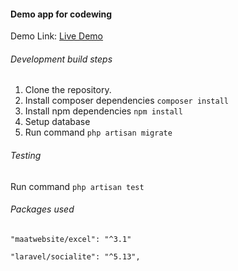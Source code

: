 #### Demo app for codewing
Demo Link: [Live Demo](https://demo.bishalkhatri.com.np/) 

###### Development build steps
1.  Clone the repository.
2.  Install composer dependencies `composer install`
3.  Install npm dependencies `npm install`
4.  Setup database
5.  Run command `php artisan migrate`

###### Testing
Run command `php artisan test`

###### Packages used
``"maatwebsite/excel": "^3.1"``

``"laravel/socialite": "^5.13",``